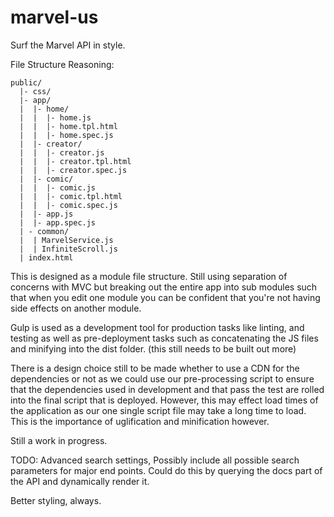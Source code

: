 marvel-us
=========

Surf the Marvel API in style.

File Structure Reasoning:
```
public/
  |- css/
  |- app/
  |  |- home/
  |  |  |- home.js
  |  |  |- home.tpl.html
  |  |  |- home.spec.js
  |  |- creator/
  |  |  |- creator.js
  |  |  |- creator.tpl.html
  |  |  |- creator.spec.js
  |  |- comic/
  |  |  |- comic.js
  |  |  |- comic.tpl.html
  |  |  |- comic.spec.js
  |  |- app.js
  |  |- app.spec.js
  | - common/
  |  | MarvelService.js
  |  | InfiniteScroll.js
  | index.html

```

This is designed as a module file structure. Still using separation of concerns with MVC but breaking out the entire app into sub modules such that when you edit one module you can be confident that you're not having side effects on another module.

Gulp is used as a development tool for production tasks like linting, and testing as well as pre-deployment tasks such as concatenating the JS files and minifying into the dist folder. (this still needs to be built out more)

There is a design choice still to be made whether to use a CDN for the dependencies or not as we could use our pre-processing script to ensure that the dependencies used in development and that pass the test are rolled into the final script that is deployed. However, this may effect load times of the application as our one single script file may take a long time to load. This is the importance of uglification and minification however.

Still a work in progress.

TODO:
Advanced search settings, Possibly include all possible search parameters for major end points. Could do this by querying the docs part of the API and dynamically render it.

Better styling, always. 




